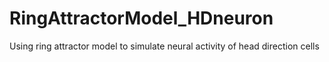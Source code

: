 # RingAttractorModel_HDneuron
Using ring attractor model to simulate neural activity of head direction cells
